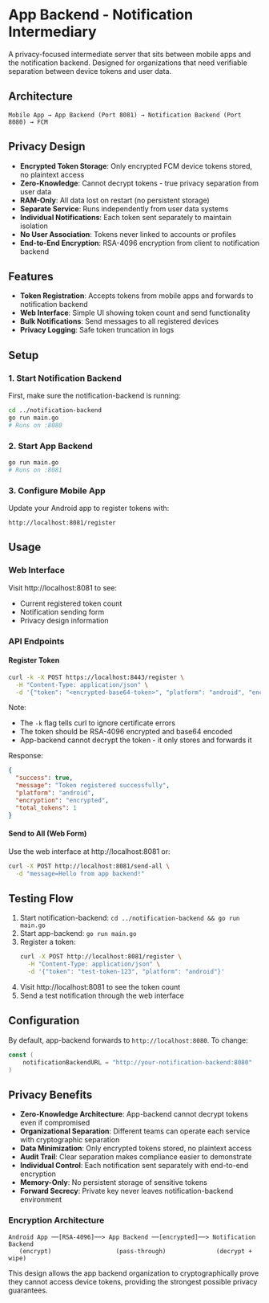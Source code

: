 # App Backend - Notification Intermediary

A privacy-focused intermediate server that sits between mobile apps and the notification backend. Designed for organizations that need verifiable separation between device tokens and user data.

## Architecture

```
Mobile App → App Backend (Port 8081) → Notification Backend (Port 8080) → FCM
```

## Privacy Design

- **Encrypted Token Storage**: Only encrypted FCM device tokens stored, no plaintext access
- **Zero-Knowledge**: Cannot decrypt tokens - true privacy separation from user data
- **RAM-Only**: All data lost on restart (no persistent storage)
- **Separate Service**: Runs independently from user data systems
- **Individual Notifications**: Each token sent separately to maintain isolation
- **No User Association**: Tokens never linked to accounts or profiles
- **End-to-End Encryption**: RSA-4096 encryption from client to notification backend

## Features

- **Token Registration**: Accepts tokens from mobile apps and forwards to notification backend
- **Web Interface**: Simple UI showing token count and send functionality
- **Bulk Notifications**: Send messages to all registered devices
- **Privacy Logging**: Safe token truncation in logs

## Setup

### 1. Start Notification Backend

First, make sure the notification-backend is running:

```bash
cd ../notification-backend
go run main.go
# Runs on :8080
```

### 2. Start App Backend

```bash
go run main.go
# Runs on :8081
```

### 3. Configure Mobile App

Update your Android app to register tokens with:
```
http://localhost:8081/register
```

## Usage

### Web Interface

Visit http://localhost:8081 to see:
- Current registered token count
- Notification sending form
- Privacy design information

### API Endpoints

#### Register Token
```bash
curl -k -X POST https://localhost:8443/register \
  -H "Content-Type: application/json" \
  -d '{"token": "<encrypted-base64-token>", "platform": "android", "encrypted": true}'
```

Note: 
- The `-k` flag tells curl to ignore certificate errors
- The token should be RSA-4096 encrypted and base64 encoded
- App-backend cannot decrypt the token - it only stores and forwards it

Response:
```json
{
  "success": true,
  "message": "Token registered successfully",
  "platform": "android",
  "encryption": "encrypted",
  "total_tokens": 1
}
```

#### Send to All (Web Form)
Use the web interface at http://localhost:8081 or:

```bash
curl -X POST http://localhost:8081/send-all \
  -d "message=Hello from app backend!"
```

## Testing Flow

1. Start notification-backend: `cd ../notification-backend && go run main.go`
2. Start app-backend: `go run main.go`
3. Register a token:
   ```bash
   curl -X POST http://localhost:8081/register \
     -H "Content-Type: application/json" \
     -d '{"token": "test-token-123", "platform": "android"}'
   ```
4. Visit http://localhost:8081 to see the token count
5. Send a test notification through the web interface

## Configuration

By default, app-backend forwards to `http://localhost:8080`. To change:

```go
const (
    notificationBackendURL = "http://your-notification-backend:8080"
)
```

## Privacy Benefits

- **Zero-Knowledge Architecture**: App-backend cannot decrypt tokens even if compromised
- **Organizational Separation**: Different teams can operate each service with cryptographic separation
- **Data Minimization**: Only encrypted tokens stored, no plaintext access
- **Audit Trail**: Clear separation makes compliance easier to demonstrate
- **Individual Control**: Each notification sent separately with end-to-end encryption
- **Memory-Only**: No persistent storage of sensitive tokens
- **Forward Secrecy**: Private key never leaves notification-backend environment

### Encryption Architecture

```
Android App ──[RSA-4096]──> App Backend ──[encrypted]──> Notification Backend
   (encrypt)                  (pass-through)              (decrypt + wipe)
```

This design allows the app backend organization to cryptographically prove they cannot access device tokens, providing the strongest possible privacy guarantees.
